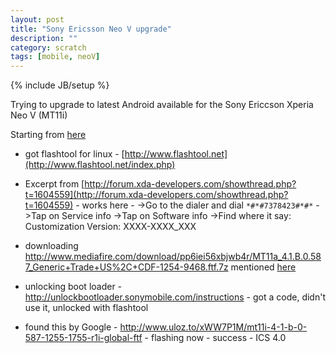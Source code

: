```yaml
---
layout: post
title: "Sony Ericsson Neo V upgrade"
description: ""
category: scratch
tags: [mobile, neoV]
---
```

{% include JB/setup %}

Trying to upgrade to latest Android available for the Sony Ericcson Xperia Neo V (MT11i)

Starting from [here](https://github.com/LegacyXperia/Wiki/wiki/Installing-LegacyXperia-for-Dummies)

 - got flashtool for linux - [http://www.flashtool.net](http://www.flashtool.net/index.php)

 - Excerpt from [http://forum.xda-developers.com/showthread.php?t=1604559](http://forum.xda-developers.com/showthread.php?t=1604559) - works here - 
->Go to the dialer and dial `*#*#7378423#*#*`
->Tap on Service info
->Tap on Software info
->Find where it say:
Customization Version:
XXXX-XXXX_XXX

- downloading http://www.mediafire.com/download/pp6iei56xbjwb4r/MT11a_4.1.B.0.587_Generic+Trade+US%2C+CDF-1254-9468.ftf.7z mentioned [here](http://forum.xda-developers.com/showpost.php?p=38371938&postcount=82)

- unlocking boot loader - http://unlockbootloader.sonymobile.com/instructions - got a code, didn't use it, unlocked with flashtool

- found this by Google - http://www.uloz.to/xWW7P1M/mt11i-4-1-b-0-587-1255-1755-r1i-global-ftf - flashing now - success - ICS 4.0
